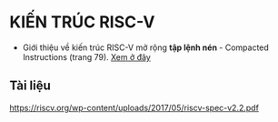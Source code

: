 # KIẾN TRÚC RISC-V

- Giới thiệu về kiến trúc RISC-V mở rộng **tập lệnh nén** - Compacted Instructions (trang 79). [Xem ở đây](https://riscv.org/wp-content/uploads/2017/05/riscv-spec-v2.2.pdf)
  
## Tài liệu

https://riscv.org/wp-content/uploads/2017/05/riscv-spec-v2.2.pdf